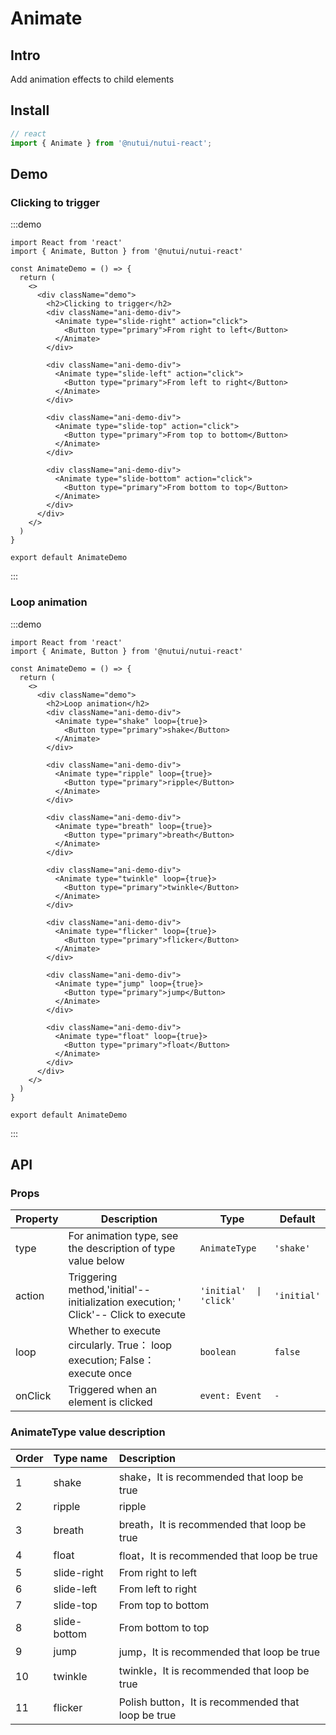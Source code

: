 # Animate 

## Intro

Add animation effects to child elements

## Install

```ts
// react
import { Animate } from '@nutui/nutui-react';
```

## Demo
### Clicking to trigger

:::demo

```tsx
import React from 'react'
import { Animate, Button } from '@nutui/nutui-react'

const AnimateDemo = () => {
  return (
    <>
      <div className="demo">
        <h2>Clicking to trigger</h2>
        <div className="ani-demo-div">
          <Animate type="slide-right" action="click">
            <Button type="primary">From right to left</Button>
          </Animate>
        </div>

        <div className="ani-demo-div">
          <Animate type="slide-left" action="click">
            <Button type="primary">From left to right</Button>
          </Animate>
        </div>

        <div className="ani-demo-div">
          <Animate type="slide-top" action="click">
            <Button type="primary">From top to bottom</Button>
          </Animate>
        </div>

        <div className="ani-demo-div">
          <Animate type="slide-bottom" action="click">
            <Button type="primary">From bottom to top</Button>
          </Animate>
        </div>
      </div>
    </>
  )
}

export default AnimateDemo
```

:::


### Loop animation

:::demo

```tsx
import React from 'react'
import { Animate, Button } from '@nutui/nutui-react'

const AnimateDemo = () => {
  return (
    <>
      <div className="demo">
        <h2>Loop animation</h2>
        <div className="ani-demo-div">
          <Animate type="shake" loop={true}>
            <Button type="primary">shake</Button>
          </Animate>
        </div>

        <div className="ani-demo-div">
          <Animate type="ripple" loop={true}>
            <Button type="primary">ripple</Button>
          </Animate>
        </div>

        <div className="ani-demo-div">
          <Animate type="breath" loop={true}>
            <Button type="primary">breath</Button>
          </Animate>
        </div>

        <div className="ani-demo-div">
          <Animate type="twinkle" loop={true}>
            <Button type="primary">twinkle</Button>
          </Animate>
        </div>

        <div className="ani-demo-div">
          <Animate type="flicker" loop={true}>
            <Button type="primary">flicker</Button>
          </Animate>
        </div>

        <div className="ani-demo-div">
          <Animate type="jump" loop={true}>
            <Button type="primary">jump</Button>
          </Animate>
        </div>

        <div className="ani-demo-div">
          <Animate type="float" loop={true}>
            <Button type="primary">float</Button>
          </Animate>
        </div>
      </div>
    </>
  )
}

export default AnimateDemo

```

:::


## API

### Props

| Property         | Description                             | Type   | Default           |
|--------------|----------------------------------|--------|------------------|
| type         | For animation type, see the description of type value below               | `AnimateType` | `'shake'`                |
| action         | Triggering method,'initial'-- initialization execution; ' Click'-- Click to execute              | `'initial'  \|  'click'` | `'initial'`             |
| loop         | Whether to execute circularly. True： loop execution; False： execute once              | `boolean` | `false`               |
| onClick  | Triggered when an element is clicked	 | `event: Event` |  `-`  |


### AnimateType value description

|    Order  |    Type name     |      Description     |
|:-------|:------- | :----------|
| 1|   shake  | shake，It is recommended that loop be true
| 2 |   ripple  | ripple
|3 |   breath  | breath，It is recommended that loop be true
|4 |   float  | float，It is recommended that loop be true
|5|   slide-right  | From right to left
|6 |   slide-left  | From left to right
|7|   slide-top  | From top to bottom
| 8 |   slide-bottom  | From bottom to top
|9 |   jump  | jump，It is recommended that loop be true
|10 |   twinkle  | twinkle，It is recommended that loop be true
|11 |   flicker  | Polish button，It is recommended that loop be true